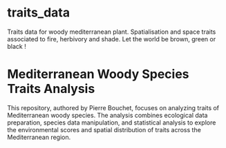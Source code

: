 # traits_data
Traits data for woody mediterranean plant. Spatialisation and space traits associated to fire, herbivory and shade. Let the world be brown, green or black !

# Mediterranean Woody Species Traits Analysis

This repository, authored by Pierre Bouchet, focuses on analyzing traits of Mediterranean woody species. The analysis combines ecological data preparation, species data manipulation, and statistical analysis to explore the environmental scores and spatial distribution of traits across the Mediterranean region.
